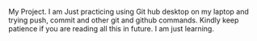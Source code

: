 My Project. I am Just practicing using Git hub desktop on my laptop and trying push, commit and other git and github commands. Kindly keep patience if you are reading all this in future. I am just learning.
